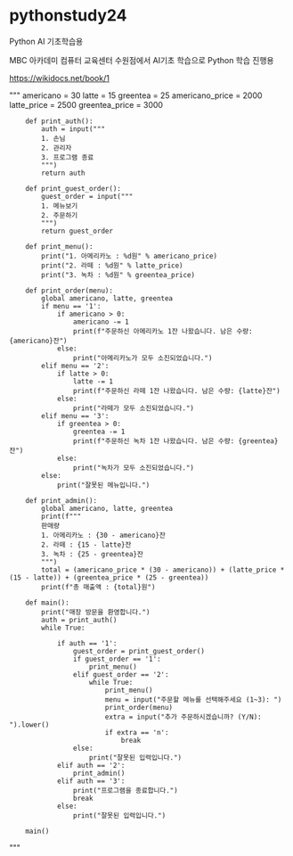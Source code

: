 # pythonstudy24
Python AI 기초학습용

MBC 아카데미 컴퓨터 교육센터 수원점에서 AI기초 학습으로 Python 학습 진행용

https://wikidocs.net/book/1


"""
        americano = 30
        latte = 15
        greentea = 25
        americano_price = 2000
        latte_price = 2500
        greentea_price = 3000
        
        def print_auth():
            auth = input("""
            1. 손님
            2. 관리자
            3. 프로그램 종료
            """)
            return auth
        
        def print_guest_order():
            guest_order = input("""
            1. 메뉴보기
            2. 주문하기
            """)
            return guest_order
        
        def print_menu():
            print("1. 아메리카노 : %d원" % americano_price)
            print("2. 라떼 : %d원" % latte_price)
            print("3. 녹차 : %d원" % greentea_price)
        
        def print_order(menu):
            global americano, latte, greentea
            if menu == '1':
                if americano > 0:
                    americano -= 1
                    print(f"주문하신 아메리카노 1잔 나왔습니다. 남은 수량: {americano}잔")
                else:
                    print("아메리카노가 모두 소진되었습니다.")
            elif menu == '2':
                if latte > 0:
                    latte -= 1
                    print(f"주문하신 라떼 1잔 나왔습니다. 남은 수량: {latte}잔")
                else:
                    print("라떼가 모두 소진되었습니다.")
            elif menu == '3':
                if greentea > 0:
                    greentea -= 1
                    print(f"주문하신 녹차 1잔 나왔습니다. 남은 수량: {greentea}잔")
                else:
                    print("녹차가 모두 소진되었습니다.")
            else:
                print("잘못된 메뉴입니다.")
        
        def print_admin():
            global americano, latte, greentea
            print(f"""
            판매량
            1. 아메리카노 : {30 - americano}잔
            2. 라떼 : {15 - latte}잔
            3. 녹차 : {25 - greentea}잔
            """)
            total = (americano_price * (30 - americano)) + (latte_price * (15 - latte)) + (greentea_price * (25 - greentea))
            print(f"총 매출액 : {total}원")
        
        def main():
            print("매장 방문을 환영합니다.")
            auth = print_auth()
            while True:
                
                if auth == '1':
                    guest_order = print_guest_order()
                    if guest_order == '1':
                        print_menu()
                    elif guest_order == '2':
                        while True:
                            print_menu()
                            menu = input("주문할 메뉴를 선택해주세요 (1~3): ")
                            print_order(menu)
                            extra = input("추가 주문하시겠습니까? (Y/N): ").lower()
                            if extra == 'n':
                                break
                    else:
                        print("잘못된 입력입니다.")
                elif auth == '2':
                    print_admin()
                elif auth == '3':
                    print("프로그램을 종료합니다.")
                    break
                else:
                    print("잘못된 입력입니다.")
        
        main()
"""
